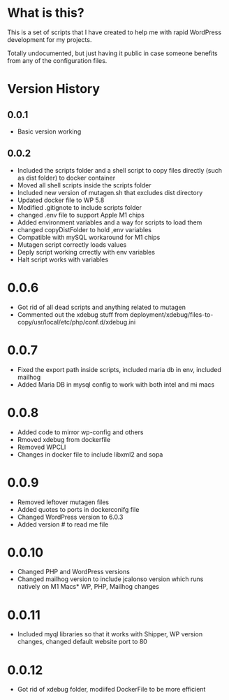 # What is this?

This is a set of scripts that I have created to help me with rapid WordPress
development for my projects.

Totally undocumented, but just having it public in case someone benefits from
any of the configuration files.

# Version History

## 0.0.1 

* Basic version working

## 0.0.2

* Included the scripts folder and a shell script to copy files directly (such as dist folder) to docker container
* Moved all shell scripts inside the scripts folder
* Included new version of mutagen.sh that excludes dist directory
* Updated docker file to WP 5.8
* Modified .gitignote to include scripts folder
* changed .env file to support Apple M1 chips
* Added environment variables and a way for scripts to load them 
* changed copyDistFolder to hold ,env variables
* Compatible with mySQL workaround for M1 chips
* Mutagen script correctly loads values
* Deply script working crrectly with env variables
* Halt script works with variables

# 0.0.6

* Got rid of all dead scripts and anything related to mutagen
* Commented out the xdebug stuff from deployment/xdebug/files-to-copy/usr/local/etc/php/conf.d/xdebug.ini

# 0.0.7

* Fixed the export path inside scripts, included maria db in env, included mailhog
* Added Maria DB in mysql config to work with both intel and mi macs

# 0.0.8

* Added code to mirror wp-config and others
* Rmoved xdebug from dockerfile
* Removed WPCLI
* Changes in docker file to include libxml2 and sopa

# 0.0.9

* Removed leftover mutagen files
* Added quotes to ports in dockerconifg file
* Changed WordPress version to 6.0.3
* Added version # to read me file

# 0.0.10

* Changed PHP and WordPress versions
* Changed mailhog version to include jcalonso version which runs natively on M1 Macs* WP, PHP, Mailhog changes


# 0.0.11 

* Included myql libraries so that it works with Shipper, WP version changes, changed default website port to 80

# 0.0.12 

* Got rid of xdebug folder, modiifed DockerFile to be more efficient
